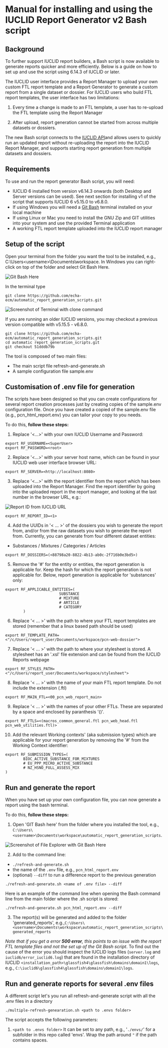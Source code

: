 # Manual for installing and using the IUCLID Report Generator v2 Bash script

## Background
To further support IUCLID report builders, a Bash script is now available to generate reports quicker and more efficiently. Below is a guide on how to set up and use the script using 6.14.3 of IUCLID or later.

The IUCLID user interface provides a Report Manager to upload your own custom FTL report template and a Report Generator to generate a custom report from a single dataset or dossier.
For IUCLID users who build FTL report templates, the user interface has two limitations:

1. Every time a change is made to an FTL template, a user has to re-upload the FTL template using the Report Manager

2. After upload, report generation cannot be started from across multiple datasets or dossiers.

The new Bash script connects to the [IUCLID API](https://iuclid6.echa.europa.eu/public-api)and allows users to quickly run an updated report without re-uploading the report into the IUCLID Report Manager, and supports starting report generation
from multiple datasets and dossiers.


## Requirements
To use and run the report generator Bash script, you will need:

- IUCLID 6 installed from version v6.14.3 onwards (both Desktop and Server versions can be used). See next section for installing v1 of the script that supports IUCLID 6 v5.15.0 to v6.8.0.
- If using Windows you will need a [Git Bash](https://gitforwindows.org/) terminal installed on your local machine
- If using Linux or Mac you need to install the GNU Zip and GIT utilities into your system and use the provided Terminal application
- A working FTL report template uploaded into the IUCLID report manager

## Setup of the script

Open your terminal from the folder you want the tool to be installed, e.g., C:\Users\<username>\Documents\workspace. In Windows you can right-click on top of the folder and select Git Bash Here.

![Git Bash Here](/doc/img/Git-bash-here.png)

In the terminal type
```
git clone https://github.com/echa-ecm/automatic_report_generation_scripts.git
```

![Screenshot of Terminal with clone command](/doc/img/git-clone.png)

If you are running an older IUCLID versions, you may checkout a previous version compatible with v5.15.5 - v6.8.0.

```
git clone https://github.com/echa-ecm/automatic_report_generation_scripts.git
cd automatic report_generation_scripts.git
git checkout 51dddb79b
```

The tool is composed of two main files:
* The main script file refresh-and-generate.sh
* A sample configuration file sample.env

## Customisation of .env file for generation

The scripts have been designed so that you can create configurations for several report creation processes just by creating copies of the sample.env configuration file. Once you have created a copied of the sample.env file (e.g., pcn_html_report.env) you can tailor your copy to you needs.

To do this, **follow these steps:**

1. Replace '<...>' with your own IUCLID Username and Password:

```
export RF_USERNAME=<SuperUser>
export RF_PASSWORD=<root>
```

2. Replace '<...>' with your server host name, which can be found in your IUCLID web user interface browser URL:

```
export RF_SERVER=<http://localhost:8080>
```

3. Replace '<...>' with the report identifier from the report which has been uploaded into the Report Manager. Find the report identifier by going into the uploaded report in the report manager,
and looking at the last number in the browser URL, e.g.:

![Report ID from IUCLID URL](/doc/img/2021-06-18_10-49-05.png)

```
export RF_REPORT_ID=<1>
```

4. Add the UUIDs in '< ... >' of the dossiers you wish to generate the report from, and/or from the raw datasets you wish to generate the report from.
Currently, you can generate from four different dataset entities:

- Substances / Mixtures / Categories / Articles

```
export RF_DOSSIERS=(<88798a20-8822-4b13-ab0c-2f716b0e3bd5>)
```

5. Remove the '#' for the entity or entities, the report generation is applicable for. Keep the hash for which the report generation is not applicable for.
Below, report generation is applicable for 'substances' only:

```
export RF_APPLICABLE_ENTITIES=(
                        SUBSTANCE
                        # MIXTURE
                        # ARTICLE
                        # CATEGORY
        )
```

6. Replace '< ... >' with the path to where your FTL report templates are stored (remember that a linux based path should be used)

```
export RF_TEMPLATE_PATH=<"/c/Users/report_user/Documents/workspace/pcn-web-dossier">
```

7. Replace '< ... >' with the path to where your stylesheet is stored. A stylesheet has an '.xsl' file extension and can be found from the IUCLID Reports webpage

```
export RF_STYLES_PATH=<"/c/Users/report_user/Documents/workspace/stylesheet">
```

8. Replace '< ... >' with the name of your main FTL report template. Do not include the extension (.ftl)

```
export RF_MAIN_FTL=<00_pcn_web_report_main>
```

9. Replace '< ... >' with the names of your other FTLs. These are separated by a space and enclosed by paranthesis '()'.

```
export RF_FTLS=<(macros_common_general.ftl pcn_web_head.ftl pcn_web_utilities.ftl)>
```

10. Add the relevant Working contexts' (aka submission types) which are applicable for your report generation by removing the '#' from the Working Context identifier:

```
export RF_SUBMISSION_TYPES=(
        BIOC_ACTIVE_SUBSTANCE_FOR_MIXTURES
        # EU_PPP_MICRO_ACTIVE_SUBSTANCE
        # NZ_HSNO_FULL_ASSESS_MIX
)
```
## Run and generate the report

When you have set up your own configuration file, you can now generate a report using the bash terminal.

To do this, **follow these steps:**

1. Open 'GIT Bash here' from the folder where you installed the tool, e.g.,  `C:\Users\<username>\Documents\workspace\automatic_report_generation_scripts`.

![Screenshot of File Explorer with Git Bash Here](/doc/img/run-script.png)


2. Add to the command line:
- `./refresh-and-generate.sh`
- the name of the `.env` file, e.g., `pcn_html_report.env`
- (optional) `--diff` to run a difference report to the previous generation

```
./refresh-and-generate.sh <name of .env file> --diff
```

Here is an example of the command line when opening the  Bash command line from the main folder where the .sh script is stored:

```
./refresh-and-generate.sh pcn_html_report.env --diff
```

3. The report(s) will be generated and added to the folder 'generated_reports', e.g.,`C:\Users\<username>\Documents\workspace\automatic_report_generation_scripts\generated_reports`

*Note that if you get a error __500 error__, this points to an issue with the report FTL template files and not the set up of the Git Bash script*. To find out the cause of the error you should inspect the IUCLID logs files (`server.log` and `iuclid6/error_iuclid6.log`) that are found in the installation directory of IUCLID `<installation_path>\glassfish4\glassfish\domains\domain1\logs`, e.g., `C:\iuclid6\glassfish4\glassfish\domains\domain1\logs`.



## Run and generate reports for several .env files

A different script let's you run all refresh-and-generate script with all the .env files in a directory

```
./multiple-refresh-genearation.sh <path to .envs folder>
```

The script accepts the following parameters:
1. `<path to .envs folder>` It can be set to any path, e.g., '`./envs/`' for a subfolder in this repo called 'envs'. Wrap the path around `"` if the path contains spaces.